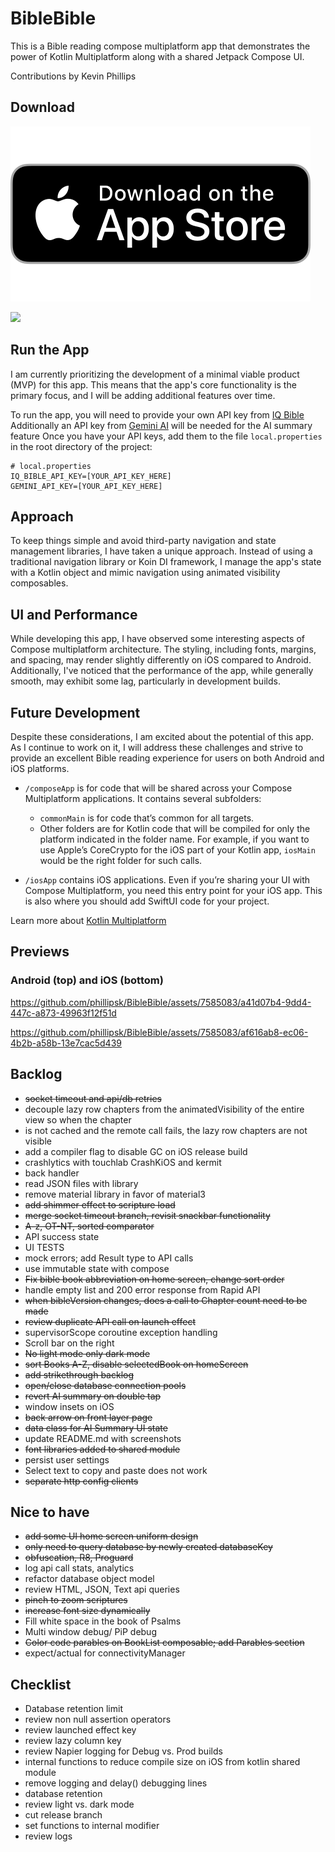 # BibleBible
This is a Bible reading compose multiplatform app that demonstrates the power of Kotlin Multiplatform along with a shared Jetpack Compose UI.

Contributions by Kevin Phillips

## Download
[![App Store](previews/app_store_badge.svg)](https://apps.apple.com/us/app/my-biblebible/id6478799350)

<a href='https://play.google.com/store/apps/details?id=email.kevinphillips.biblebible'>
<img src="https://play.google.com/intl/en_gb/badges/static/images/badges/en_badge_web_generic.png" width=240 />
</a>

## Run the App
I am currently prioritizing the development of a minimal viable product (MVP) for this app. This means that the app's core functionality is the primary focus, and I will be adding additional features over time.

To run the app, you will need to provide your own API key from [IQ Bible](https://rapidapi.com/vibrantmiami/api/iq-bible) 
Additionally an API key from [Gemini AI](https://ai.google.dev/) will be needed for the AI summary feature
Once you have your API keys, add them to the file `local.properties` in the root directory of the project:
```
# local.properties
IQ_BIBLE_API_KEY=[YOUR_API_KEY_HERE]
GEMINI_API_KEY=[YOUR_API_KEY_HERE]
```

## Approach
To keep things simple and avoid third-party navigation and state management libraries, I have taken a unique approach. Instead of using a traditional navigation library or Koin DI framework, I manage the app's state with a Kotlin object and mimic navigation using animated visibility composables.

## UI and Performance
While developing this app, I have observed some interesting aspects of Compose multiplatform architecture. The styling, including fonts, margins, and spacing, may render slightly differently on iOS compared to Android. Additionally, I've noticed that the performance of the app, while generally smooth, may exhibit some lag, particularly in development builds.

## Future Development
Despite these considerations, I am excited about the potential of this app. As I continue to work on it, I will address these challenges and strive to provide an excellent Bible reading experience for users on both Android and iOS platforms.

* `/composeApp` is for code that will be shared across your Compose Multiplatform applications.
  It contains several subfolders:
  - `commonMain` is for code that’s common for all targets.
  - Other folders are for Kotlin code that will be compiled for only the platform indicated in the folder name.
    For example, if you want to use Apple’s CoreCrypto for the iOS part of your Kotlin app,
    `iosMain` would be the right folder for such calls.

* `/iosApp` contains iOS applications. Even if you’re sharing your UI with Compose Multiplatform, 
  you need this entry point for your iOS app. This is also where you should add SwiftUI code for your project.


Learn more about [Kotlin Multiplatform](https://www.jetbrains.com/help/kotlin-multiplatform-dev/get-started.html)

## Previews
### Android (top) and iOS (bottom)
https://github.com/phillipsk/BibleBible/assets/7585083/a41d07b4-9dd4-447c-a873-49963f12f51d

https://github.com/phillipsk/BibleBible/assets/7585083/af616ab8-ec06-4b2b-a58b-13e7cac5d439



## Backlog
*   ~~socket timeout and api/db retries~~
*   decouple lazy row chapters from the animatedVisibility of the entire view so when the chapter 
*   is not cached and the remote call fails, the lazy row chapters are not visible
*   add a compiler flag to disable GC on iOS release build
*   crashlytics with touchlab CrashKiOS and kermit
*   back handler
*   read JSON files with library
*   remove material library in favor of material3
*   ~~add shimmer effect to scripture load~~
*   ~~merge socket timeout branch, revisit snackbar functionality~~
*   ~~A-z, OT-NT, sorted comparator~~
*   API success state
*   UI TESTS
*   mock errors; add Result type to API calls
*   use immutable state with compose
*   ~~Fix bible book abbreviation on home screen, change sort order~~
*   handle empty list and 200 error response from Rapid API
*   ~~when bibleVersion changes, does a call to Chapter count need to be made~~
*   ~~review duplicate API call on launch effect~~
*   supervisorScope coroutine exception handling 
*   Scroll bar on the right 
*   ~~No light mode only dark mode~~
*   ~~sort Books A-Z, disable selectedBook on homeScreen~~
*   ~~add strikethrough backlog~~
*   ~~open/close database connection pools~~
*   ~~revert AI summary on double tap~~
*   window insets on iOS
*   ~~back arrow on front layer page~~
*   ~~data class for AI Summary UI state~~
*   update README.md with screenshots
*   ~~font libraries added to shared module~~
*   persist user settings
*   Select text to copy and paste does not work
*   ~~separate http config clients~~

## Nice to have
*   ~~add some UI home screen uniform design~~
*   ~~only need to query database by newly created databaseKey~~
*   ~~obfuscation, R8, Proguard~~
*   log api call stats, analytics
*   refactor database object model
*   review HTML, JSON, Text api queries
*   ~~pinch to zoom scriptures~~
*   ~~increase font size dynamically~~
*   Fill white space in the book of Psalms
*   Multi window debug/ PiP debug
*   ~~Color code parables on BookList composable; add Parables section~~
*   expect/actual for connectivityManager

## Checklist
*   Database retention limit
*   review non null assertion operators
*   review launched effect key
*   review lazy column key
*   review Napier logging for Debug vs. Prod builds
*   internal functions to reduce compile size on iOS from kotlin shared module
*   remove logging and delay() debugging lines
*   database retention
*   review light vs. dark mode
*   cut release branch
*   set functions to internal modifier
*   review logs
